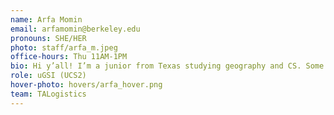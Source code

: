 ```yaml
---
name: Arfa Momin
email: arfamomin@berkeley.edu
pronouns: SHE/HER
photo: staff/arfa_m.jpeg
office-hours: Thu 11AM-1PM
bio: Hi y’all! I’m a junior from Texas studying geography and CS. Some things I enjoy are art, NYT graphics, matcha lattes, and messing around on Google Earth.
role: uGSI (UCS2)
hover-photo: hovers/arfa_hover.png
team: TALogistics
---
```

